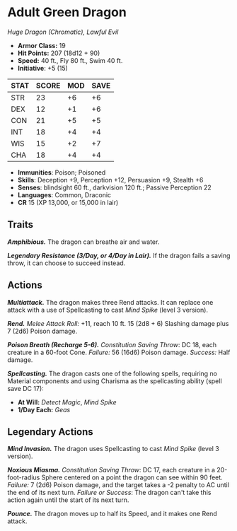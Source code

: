 # Adult Green Dragon

*Huge Dragon (Chromatic), Lawful Evil*

- **Armor Class:** 19
- **Hit Points:** 207 (18d12 + 90)
- **Speed:** 40 ft., Fly 80 ft., Swim 40 ft.
- **Initiative**: +5 (15)

|STAT|SCORE|MOD|SAVE|
| --- | --- | --- | ---- |
| STR | 23 | +6 | +6 |
| DEX | 12 | +1 | +6 |
| CON | 21 | +5 | +5 |
| INT | 18 | +4 | +4 |
| WIS | 15 | +2 | +7 |
| CHA | 18 | +4 | +4 |

- **Immunities**: Poison; Poisoned
- **Skills**: Deception +9, Perception +12, Persuasion +9, Stealth +6
- **Senses**: blindsight 60 ft., darkvision 120 ft.; Passive Perception 22
- **Languages**: Common, Draconic
- **CR** 15 (XP 13,000, or 15,000 in lair)

## Traits

***Amphibious.*** The dragon can breathe air and water.

***Legendary Resistance (3/Day, or 4/Day in Lair).*** If the dragon fails a saving throw, it can choose to succeed instead.


## Actions

***Multiattack.*** The dragon makes three Rend attacks. It can replace one attack with a use of Spellcasting to cast *Mind Spike* (level 3 version).

***Rend.*** *Melee Attack Roll:* +11, reach 10 ft. 15 (2d8 + 6) Slashing damage plus 7 (2d6) Poison damage.

***Poison Breath (Recharge 5-6).*** *Constitution Saving Throw*: DC 18, each creature in a 60-foot Cone. *Failure:*  56 (16d6) Poison damage. *Success:*  Half damage.

***Spellcasting.*** The dragon casts one of the following spells, requiring no Material components and using Charisma as the spellcasting ability (spell save DC 17):

- **At Will:** *Detect Magic*, *Mind Spike*
- **1/Day Each:** *Geas*

## Legendary Actions

***Mind Invasion.*** The dragon uses Spellcasting to cast *Mind Spike* (level 3 version).

***Noxious Miasma.*** *Constitution Saving Throw*: DC 17, each creature in a 20-foot-radius Sphere centered on a point the dragon can see within 90 feet. *Failure:*  7 (2d6) Poison damage, and the target takes a -2 penalty to AC until the end of its next turn. *Failure or Success*:  The dragon can't take this action again until the start of its next turn.

***Pounce.*** The dragon moves up to half its Speed, and it makes one Rend attack.

